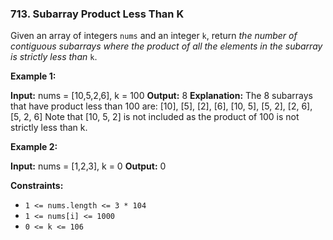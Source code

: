 ### 713\. Subarray Product Less Than K

Given an array of integers `nums` and an integer `k`, return _the number of contiguous subarrays where the product of all the elements in the subarray is strictly less than_ `k`.

**Example 1:**

**Input:** nums = \[10,5,2,6\], k = 100
**Output:** 8
**Explanation:** The 8 subarrays that have product less than 100 are:
\[10\], \[5\], \[2\], \[6\], \[10, 5\], \[5, 2\], \[2, 6\], \[5, 2, 6\]
Note that \[10, 5, 2\] is not included as the product of 100 is not strictly less than k.

**Example 2:**

**Input:** nums = \[1,2,3\], k = 0
**Output:** 0

**Constraints:**

*   `1 <= nums.length <= 3 * 104`
*   `1 <= nums[i] <= 1000`
*   `0 <= k <= 106`
